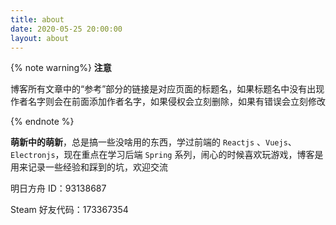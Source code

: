 ```yaml
---
title: about
date: 2020-05-25 20:00:00
layout: about
---
```


{% note warning%}
**注意**

博客所有文章中的“参考”部分的链接是对应页面的标题名，如果标题名中没有出现作者名字则会在前面添加作者名字，如果侵权会立刻删除，如果有错误会立刻修改

{% endnote %}

**萌新中的萌新**，总是搞一些没啥用的东西，学过前端的 `Reactjs` 、`Vuejs`、`Electronjs`，现在重点在学习后端 `Spring` 系列，闹心的时候喜欢玩游戏，博客是用来记录一些经验和踩到的坑，欢迎交流

明日方舟 ID：93138687

Steam 好友代码：173367354
